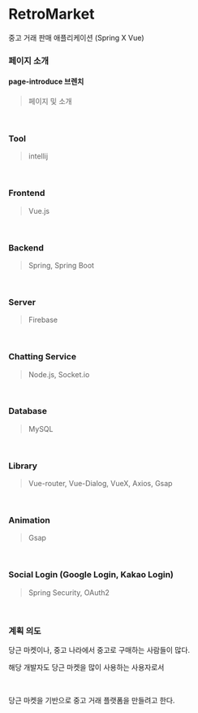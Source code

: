 # RetroMarket
중고 거래 판매 애플리케이션 (Spring X Vue)

### 페이지 소개
#### page-introduce 브렌치

> 페이지 및 소개

<br>

### Tool
> intellij

<br>

### Frontend
> Vue.js

<br>

### Backend
> Spring, Spring Boot

<br>

### Server
> Firebase

<br>

### Chatting Service
> Node.js, Socket.io

<br>

### Database
> MySQL 

<br>

### Library
> Vue-router, Vue-Dialog, VueX, Axios, Gsap

<br>

### Animation
> Gsap

<br>

### Social Login (Google Login, Kakao Login)
> Spring Security, OAuth2

<br>

### 계획 의도
당근 마켓이나, 중고 나라에서 중고로 구매하는 사람들이 많다.

<span style="height: 8px;">

해당 개발자도 당근 마켓을 많이 사용하는 사용자로서 

<br>
<span style="height: 16px;">

당근 마켓을 기반으로 중고 거래 플랫폼을 만들려고 한다.
